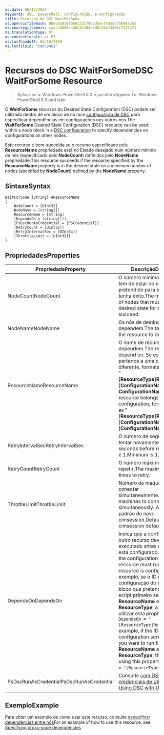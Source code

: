 ```yaml
---
ms.date: 06/12/2017
keywords: DSC, powershell, configuração, a configuração
title: Recursos do DSC WaitForSome
ms.openlocfilehash: 888da1810f0a9233579bad5eef8d5dd556947c61
ms.sourcegitcommit: caac7d098a448232304c9d6728e7340ec7517a71
ms.translationtype: MT
ms.contentlocale: pt-PT
ms.lasthandoff: 03/16/2019
ms.locfileid: "58059461"
---
```

# <a name="dsc-waitforsome-resource"></a><span data-ttu-id="cce1b-103">Recursos do DSC WaitForSome</span><span class="sxs-lookup"><span data-stu-id="cce1b-103">DSC WaitForSome Resource</span></span>

> <span data-ttu-id="cce1b-104">Aplica-se a: Windows PowerShell 5.0 e posterior</span><span class="sxs-lookup"><span data-stu-id="cce1b-104">Applies To: Windows PowerShell 5.0 and later</span></span>

<span data-ttu-id="cce1b-105">O **WaitForSome** recursos do Desired State Configuration (DSC) podem ser utilizado dentro de um bloco de nó num [configuração de DSC](../../../configurations/configurations.md) para especificar dependências em configurações nos outros nós.</span><span class="sxs-lookup"><span data-stu-id="cce1b-105">The **WaitForSome** Desired State Configuration (DSC) resource can be used within a node block in a [DSC configuration](../../../configurations/configurations.md) to specify dependencies on configurations on other nodes.</span></span>

<span data-ttu-id="cce1b-106">Este recurso é bem-sucedida se o recurso especificado pela **ResourceName** propriedade está no Estado desejado num número mínimo de nós (especificado pelo **NodeCount**) definidos pelo **NodeName**  propriedade.</span><span class="sxs-lookup"><span data-stu-id="cce1b-106">This resource succeeds if the resource specified by the **ResourceName** property is in the desired state on a minimum number of nodes (specified by **NodeCount**) defined by the **NodeName** property.</span></span>


## <a name="syntax"></a><span data-ttu-id="cce1b-107">Sintaxe</span><span class="sxs-lookup"><span data-stu-id="cce1b-107">Syntax</span></span>

```
WaitForSome [String] #ResourceName
{
    NodeCount = [UInt32]
    NodeName = [string[]]
    ResourceName = [string]
    [DependsOn = [string[]]]
    [PsDscRunAsCredential = [PSCredential]]
    [RetryCount = [UInt32]]
    [RetryIntervalSec = [UInt64]]
    [ThrottleLimit = [UInt32]]
}
```

## <a name="properties"></a><span data-ttu-id="cce1b-108">Propriedades</span><span class="sxs-lookup"><span data-stu-id="cce1b-108">Properties</span></span>

|  <span data-ttu-id="cce1b-109">Propriedade</span><span class="sxs-lookup"><span data-stu-id="cce1b-109">Property</span></span>  |  <span data-ttu-id="cce1b-110">Descrição</span><span class="sxs-lookup"><span data-stu-id="cce1b-110">Description</span></span>   |
|---|---|
| <span data-ttu-id="cce1b-111">NodeCount</span><span class="sxs-lookup"><span data-stu-id="cce1b-111">NodeCount</span></span>| <span data-ttu-id="cce1b-112">O número mínimo de nós que tem de estar no estado pretendido para este recurso tenha êxito.</span><span class="sxs-lookup"><span data-stu-id="cce1b-112">The minimum number of nodes that must be in the desired state for this resource to succeed.</span></span>|
| <span data-ttu-id="cce1b-113">NodeName</span><span class="sxs-lookup"><span data-stu-id="cce1b-113">NodeName</span></span>| <span data-ttu-id="cce1b-114">Os nós de destino do recurso a dependem.</span><span class="sxs-lookup"><span data-stu-id="cce1b-114">The target nodes of the resource to depend on.</span></span>|
| <span data-ttu-id="cce1b-115">ResourceName</span><span class="sxs-lookup"><span data-stu-id="cce1b-115">ResourceName</span></span>| <span data-ttu-id="cce1b-116">O nome de recurso a dependem.</span><span class="sxs-lookup"><span data-stu-id="cce1b-116">The resource name to depend on.</span></span> <span data-ttu-id="cce1b-117">Se este recurso pertence a uma configuração diferente, formatar o nome como "[__ResourceType__]__ResourceName__:: [__ConfigurationName__]:: [ __ConfigurationName__] "</span><span class="sxs-lookup"><span data-stu-id="cce1b-117">If this resource belongs to a different configuration, format the name as "[__ResourceType__]__ResourceName__::[__ConfigurationName__]::[__ConfigurationName__]"</span></span>|
| <span data-ttu-id="cce1b-118">RetryIntervalSec</span><span class="sxs-lookup"><span data-stu-id="cce1b-118">RetryIntervalSec</span></span>| <span data-ttu-id="cce1b-119">O número de segundos antes de tentar novamente.</span><span class="sxs-lookup"><span data-stu-id="cce1b-119">The number of seconds before retrying.</span></span> <span data-ttu-id="cce1b-120">Mínimo é 1.</span><span class="sxs-lookup"><span data-stu-id="cce1b-120">Minimum is 1.</span></span>|
| <span data-ttu-id="cce1b-121">RetryCount</span><span class="sxs-lookup"><span data-stu-id="cce1b-121">RetryCount</span></span>| <span data-ttu-id="cce1b-122">O número máximo de vezes a repetir.</span><span class="sxs-lookup"><span data-stu-id="cce1b-122">The maximum number of times to retry.</span></span>|
| <span data-ttu-id="cce1b-123">ThrottleLimit</span><span class="sxs-lookup"><span data-stu-id="cce1b-123">ThrottleLimit</span></span>| <span data-ttu-id="cce1b-124">Número de máquinas para se conectar simultaneamente.</span><span class="sxs-lookup"><span data-stu-id="cce1b-124">Number of machines to connect simultaneously.</span></span> <span data-ttu-id="cce1b-125">A predefinição é padrão do novo-cimsession.</span><span class="sxs-lookup"><span data-stu-id="cce1b-125">Default is new-cimsession default.</span></span>|
| <span data-ttu-id="cce1b-126">DependsOn</span><span class="sxs-lookup"><span data-stu-id="cce1b-126">DependsOn</span></span> | <span data-ttu-id="cce1b-127">Indica que a configuração de outro recurso deve ser executado antes deste recurso está configurado.</span><span class="sxs-lookup"><span data-stu-id="cce1b-127">Indicates that the configuration of another resource must run before this resource is configured.</span></span> <span data-ttu-id="cce1b-128">Por exemplo, se o ID da configuração do recurso do bloco que pretende executar script primeiro será __ResourceName__ e seu tipo é __ResourceType__, a sintaxe para utilizar esta propriedade é `DependsOn = "[ResourceType]ResourceName"`.</span><span class="sxs-lookup"><span data-stu-id="cce1b-128">For example, if the ID of the resource configuration script block that you want to run first is __ResourceName__ and its type is __ResourceType__, the syntax for using this property is `DependsOn = "[ResourceType]ResourceName"`.</span></span>|
| <span data-ttu-id="cce1b-129">PsDscRunAsCredential</span><span class="sxs-lookup"><span data-stu-id="cce1b-129">PsDscRunAsCredential</span></span> | <span data-ttu-id="cce1b-130">Consulte [com DSC com as credenciais de utilizador](https://docs.microsoft.com/powershell/dsc/runasuser)</span><span class="sxs-lookup"><span data-stu-id="cce1b-130">See [Using DSC with User Credentials](https://docs.microsoft.com/powershell/dsc/runasuser)</span></span> |

## <a name="example"></a><span data-ttu-id="cce1b-131">Exemplo</span><span class="sxs-lookup"><span data-stu-id="cce1b-131">Example</span></span>

<span data-ttu-id="cce1b-132">Para obter um exemplo de como usar este recurso, consulte [especificar dependências entre nós](../../../configurations/crossNodeDependencies.md)</span><span class="sxs-lookup"><span data-stu-id="cce1b-132">For an example of how to use this resource, see [Specifying cross-node dependencies](../../../configurations/crossNodeDependencies.md)</span></span>
